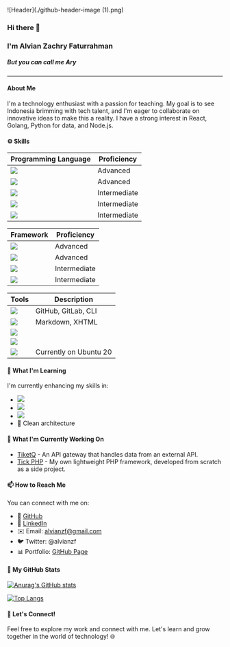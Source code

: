 ![Header](./github-header-image (1).png)

### Hi there 👋
### I'm Alvian Zachry Faturrahman
##### But you can call me Ary
-------

#### About Me
I'm a technology enthusiast with a passion for teaching. My goal is to see Indonesia brimming with tech talent, and I'm eager to collaborate on innovative ideas to make this a reality. I have a strong interest in React, Golang, Python for data, and Node.js.

#### ⚙️ Skills
| Programming Language | Proficiency |
|----------------------|-------------|
| ![](https://img.shields.io/badge/Code-PHP-informational?style=flat&logo=PHP&logoColor=blue&color=2bbc8a) | Advanced |
| ![](https://img.shields.io/badge/Code-Javascript-informational?style=flat&logo=javascript&logoColor=yellow&color=2bbc8a) | Advanced |
| ![](https://img.shields.io/badge/Code-Typescript-informational?style=flat&logo=typescript&logoColor=007acc&color=2bbc8a) | Intermediate |
| ![](https://img.shields.io/badge/Code-Python-informational?style=flat&logo=python&logoColor=orange&color=2bbc8a) | Intermediate |
| ![](https://img.shields.io/badge/Code-Ruby-informational?style=flat&logo=ruby&logoColor=red&color=2bbc8a) | Intermediate |

| Framework | Proficiency |
|-----------|-------------|
| ![](https://img.shields.io/badge/Framework-Codeigniter-informational?style=flat&logo=codeigniter&logoColor=orange&color=2bbc8a) | Advanced |
| ![](https://img.shields.io/badge/Framework-Laravel-informational?style=flat&logo=laravel&logoColor=red&color=2bbc8a) | Advanced |
| ![](https://img.shields.io/badge/Framework-Express-informational?style=flat&logo=express&logoColor=green&color=2bbc8a) | Intermediate |
| ![](https://img.shields.io/badge/Library-React-informational?style=flat&logo=react&logoColor=blue&color=2bbc8a) | Intermediate |

| Tools | Description |
|-------|-------------|
| ![](https://img.shields.io/badge/VCS-git-informational?style=flat&logo=git&logoColor=red&color=2bbc8a) | GitHub, GitLab, CLI |
| ![](https://img.shields.io/badge/HTML-HTML5-informational?style=flat&logo=html5&logoColor=red&color=2bbc8a) | Markdown, XHTML |
| ![](https://img.shields.io/badge/Styling-SASS-informational?style=flat&logo=sass&logoColor=pink&color=2bbc8a) |  |
| ![](https://img.shields.io/badge/Styling-LESS-informational?style=flat&logo=less&logoColor=white&color=2bbc8a) |  |
| ![](https://img.shields.io/badge/Linux-Ubuntu-informational?style=flat&logo=ubuntu&logoColor=red&color=2bbc8a) | Currently on Ubuntu 20 |

#### 🌱 What I'm Learning
I'm currently enhancing my skills in:
- ![](https://img.shields.io/badge/Code-Go-informational?style=flat&logo=go&logoColor=007acc&color=2bbc8a)
- ![](https://img.shields.io/badge/Cloud-Firebase-informational?style=flat&logo=firebase&logoColor=orange&color=2bbc8a)
- ![](https://img.shields.io/badge/Orchestration-Kubernetes-informational?style=flat&logo=kubernetes&logoColor=blue&color=2bbc8a)
- 🧹 Clean architecture

#### 🔭 What I'm Currently Working On
- [TiketQ](https://github.com/alvianzf/tiketq-api-gateway) - An API gateway that handles data from an external API.
- [Tick PHP](https://github.com/alvianzf/tick-php-framework) - My own lightweight PHP framework, developed from scratch as a side project.

#### 📫 How to Reach Me
You can connect with me on:
- 🔸 [GitHub](https://github.com/alvianzf)
- 🔗 [LinkedIn](https://linkedin.com/in/alvianzf)
- ✉️ Email: alvianzf@gmail.com
- 🐦 Twitter: @alvianzf
- 📊 Portfolio: [GitHub Page](https://alvianzf.github.io/)

#### 🚀 My GitHub Stats
[![Anurag's GitHub stats](https://github-readme-stats.vercel.app/api?username=alvianzf&show_icons=true&hide_title=true&show_owner=true)](https://github.com/alvianzf)

[![Top Langs](https://github-readme-stats.vercel.app/api/top-langs/?username=alvianzf&langs_count=10&layout=compact)](https://github.com/alvianzf)

#### 🤝 Let's Connect!
Feel free to explore my work and connect with me. Let's learn and grow together in the world of technology! 🌐
